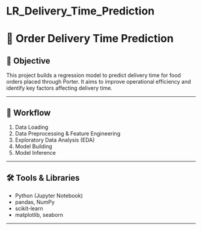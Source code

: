 # LR_Delivery_Time_Prediction

# 🚚 Order Delivery Time Prediction

## 📌 Objective

This project builds a regression model to predict delivery time for food orders placed through Porter. It aims to improve operational efficiency and identify key factors affecting delivery time.

---

## 🔄 Workflow

1. Data Loading  
2. Data Preprocessing & Feature Engineering  
3. Exploratory Data Analysis (EDA)  
4. Model Building  
5. Model Inference

---

## 🛠️ Tools & Libraries

- Python (Jupyter Notebook)  
- pandas, NumPy  
- scikit-learn  
- matplotlib, seaborn

---
